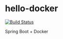 # hello-docker

[![Build Status](https://drone.io/github.com/guillermoherrero/hello-docker/status.png)](https://drone.io/github.com/guillermoherrero/hello-docker/latest)

Spring Boot + Docker